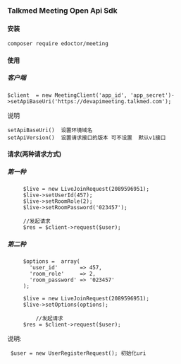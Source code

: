 
### Talkmed Meeting Open Api Sdk 


#### 安装

```
composer require edoctor/meeting
```

#### 使用

#####  客户端

```
$client  = new MeetingClient('app_id', 'app_secret')->setApiBaseUri('https://devapimeeting.talkmed.com');		
```

说明

```
setApiBaseUri()  设置环境域名 
setApiVersion()  设置请求接口的版本 可不设置  默认v1接口
```

#### 请求(两种请求方式)

##### 第一种

```
     $live = new LiveJoinRequest(2089596951);
     $live->setUserId(457);
     $live->setRoomRole(2);
     $live->setRoomPassword('023457');
     
     //发起请求
     $res = $client->request($user);
```


##### 第二种
```
     $options =  array(
       'user_id'       => 457,
       'room_role'     => 2,
       'room_password' => '023457'
     );
     
     $live = new LiveJoinRequest(2089596951);
     $live->setOptions(options);
			
		 //发起请求	
     $res = $client->request($user);
```

说明:

```
 $user = new UserRegisterRequest(); 初始化uri
 
 
```

